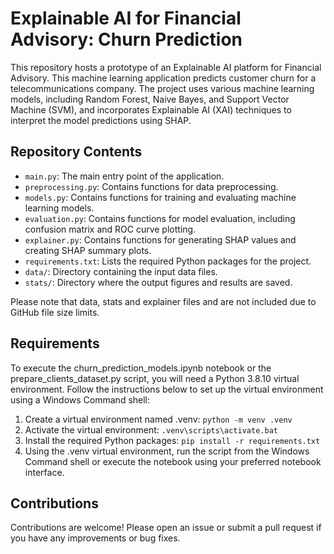 # Explainable AI for Financial Advisory: Churn Prediction
This repository hosts a prototype of an Explainable AI platform for Financial Advisory. This machine learning application predicts customer churn for a telecommunications company. The project uses various machine learning models, including Random Forest, Naive Bayes, and Support Vector Machine (SVM), and incorporates Explainable AI (XAI) techniques to interpret the model predictions using SHAP.

## Repository Contents
- `main.py`: The main entry point of the application.
- `preprocessing.py`: Contains functions for data preprocessing.
- `models.py`: Contains functions for training and evaluating machine learning models.
- `evaluation.py`: Contains functions for model evaluation, including confusion matrix and ROC curve plotting.
- `explainer.py`: Contains functions for generating SHAP values and creating SHAP summary plots.
- `requirements.txt`: Lists the required Python packages for the project.
- `data/`: Directory containing the input data files.
- `stats/`: Directory where the output figures and results are saved.

Please note that data, stats and explainer files and are not included due to GitHub file size limits.

## Requirements
To execute the churn_prediction_models.ipynb notebook or the prepare_clients_dataset.py script, you will need a Python 3.8.10 virtual environment. Follow the instructions below to set up the virtual environment using a Windows Command shell:

1. Create a virtual environment named .venv: `python -m venv .venv`
2. Activate the virtual environment: `.venv\scripts\activate.bat`
3. Install the required Python packages: `pip install -r requirements.txt`
4. Using the .venv virtual environment, run the script from the Windows Command shell or execute the notebook using your preferred notebook interface.

## Contributions 
Contributions are welcome! Please open an issue or submit a pull request if you have any improvements or bug fixes.
